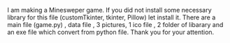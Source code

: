 I am making a Minesweper game.
If you did not install some necessary library for this file (customTkinter, tkinter, Pillow) let install it.
There are a main file (game.py) , data file , 3 pictures, 1 ico file , 2 folder of libarary and an exe file which convert from python file.
Thank you for your attention.
